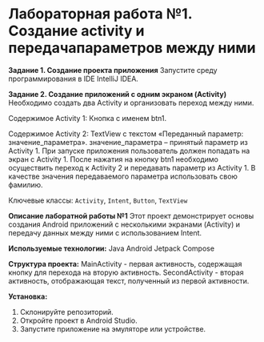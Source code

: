 # Лабораторная работа №1. Создание activity и передачапараметров между ними
**Задание 1. Создание проекта приложения**
Запустите среду программирования в IDE IntelliJ IDEA.

**Задание 2. Создание приложений с одним экраном (Activity)**
Необходимо создать два Activity и организовать переход между ними.

Содержимое Activity 1:
Кнопка с именем btn1.

Содержимое Activity 2:
TextView с текстом «Переданный параметр: значение_параметра».
значение_параметра – принятый параметр из Activity 1.
При запуске приложения пользователь должен попадать на экран с Activity 1. После нажатия на кнопку btn1 необходимо осуществить переход к Activity 2 и передавать параметр из Activity 1. В качестве значения передаваемого параметра использовать свою фамилию.

Ключевые классы: `Activity`, `Intent`, `Button`, `TextView`

**Описание лаборатной работы №1**
Этот проект демонстрирует основы создания Android приложений с несколькими экранами (Activity) и передачу данных между ними с использованием Intent.

**Используемые технологии:**
Java
Android Jetpack Compose

**Структура проекта:**
MainActivity - первая активность, содержащая кнопку для перехода на вторую активность.
SecondActivity - вторая активность, отображающая текст, полученный из первой активности.

**Установка:**
1. Склонируйте репозиторий.
2. Откройте проект в Android Studio.
3. Запустите приложение на эмуляторе или устройстве.

